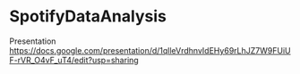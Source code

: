 # SpotifyDataAnalysis

Presentation
https://docs.google.com/presentation/d/1qlleVrdhnvIdEHy69rLhJZ7W9FUiUF-rVR_O4vF_uT4/edit?usp=sharing
